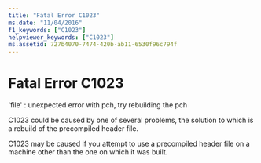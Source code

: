 ```yaml
---
title: "Fatal Error C1023"
ms.date: "11/04/2016"
f1_keywords: ["C1023"]
helpviewer_keywords: ["C1023"]
ms.assetid: 727b4070-7474-420b-ab11-6530f96c794f
---
```

# Fatal Error C1023

'file' : unexpected error with pch, try rebuilding the pch

C1023 could be caused by one of several problems, the solution to which is a rebuild of the precompiled header file.

C1023 may be caused if you attempt to use a precompiled header file on a machine other than the one on which it was built.
